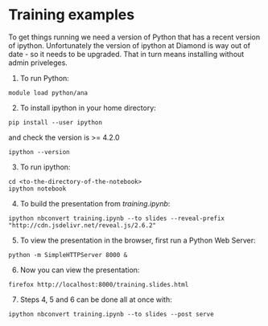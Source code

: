 # Training examples

To get things running we need a version of Python that has a recent version of ipython.  Unfortunately
the version of ipython at Diamond is way out of date - so it needs to be upgraded.  That in turn means
installing without admin priveleges.

1. To run Python:  
```
module load python/ana
```  

2. To install ipython in your home directory:
```
pip install --user ipython
```  
and check the version is >= 4.2.0
```
ipython --version
```
3. To run ipython:
```
cd <to-the-directory-of-the-notebook>
ipython notebook
```
4. To build the presentation from *training.ipynb*:
```
ipython nbconvert training.ipynb --to slides --reveal-prefix "http://cdn.jsdelivr.net/reveal.js/2.6.2"
```
5. To view the presentation in the browser, first run a Python Web Server:
```
python -m SimpleHTTPServer 8000 &
```
6. Now you can view the presentation:
```
firefox http://localhost:8000/training.slides.html
```	
7. Steps 4, 5 and 6 can be done all at once with:
```
ipython nbconvert training.ipynb --to slides --post serve
```
